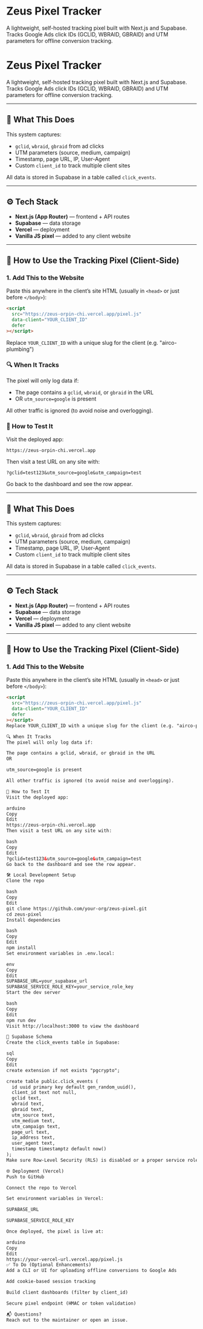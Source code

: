 # Zeus Pixel Tracker

A lightweight, self-hosted tracking pixel built with Next.js and Supabase.  
Tracks Google Ads click IDs (GCLID, WBRAID, GBRAID) and UTM parameters for offline conversion tracking.
# Zeus Pixel Tracker

A lightweight, self-hosted tracking pixel built with Next.js and Supabase.  
Tracks Google Ads click IDs (GCLID, WBRAID, GBRAID) and UTM parameters for offline conversion tracking.

---

## 🧠 What This Does

This system captures:

- `gclid`, `wbraid`, `gbraid` from ad clicks
- UTM parameters (source, medium, campaign)
- Timestamp, page URL, IP, User-Agent
- Custom `client_id` to track multiple client sites

All data is stored in Supabase in a table called `click_events`.

---

## ⚙️ Tech Stack

- **Next.js (App Router)** — frontend + API routes
- **Supabase** — data storage
- **Vercel** — deployment
- **Vanilla JS pixel** — added to any client website

---

## 🚀 How to Use the Tracking Pixel (Client-Side)

### 1. Add This to the Website

Paste this anywhere in the client’s site HTML (usually in `<head>` or just before `</body>`):

```html
<script
  src="https://zeus-orpin-chi.vercel.app/pixel.js"
  data-client="YOUR_CLIENT_ID"
  defer
></script>
```

Replace `YOUR_CLIENT_ID` with a unique slug for the client (e.g. "airco-plumbing")

### 🔍 When It Tracks

The pixel will only log data if:

- The page contains a `gclid`, `wbraid`, or `gbraid` in the URL
- OR `utm_source=google` is present

All other traffic is ignored (to avoid noise and overlogging).

### 🧪 How to Test It

Visit the deployed app:

```
https://zeus-orpin-chi.vercel.app
```

Then visit a test URL on any site with:

```
?gclid=test123&utm_source=google&utm_campaign=test
```

Go back to the dashboard and see the row appear.

---

## 🧠 What This Does

This system captures:

- `gclid`, `wbraid`, `gbraid` from ad clicks
- UTM parameters (source, medium, campaign)
- Timestamp, page URL, IP, User-Agent
- Custom `client_id` to track multiple client sites

All data is stored in Supabase in a table called `click_events`.

---

## ⚙️ Tech Stack

- **Next.js (App Router)** — frontend + API routes
- **Supabase** — data storage
- **Vercel** — deployment
- **Vanilla JS pixel** — added to any client website

---

## 🚀 How to Use the Tracking Pixel (Client-Side)

### 1. Add This to the Website

Paste this anywhere in the client’s site HTML (usually in `<head>` or just before `</body>`):

```html
<script
  src="https://zeus-orpin-chi.vercel.app/pixel.js"
  data-client="YOUR_CLIENT_ID"
  defer
></script>
Replace YOUR_CLIENT_ID with a unique slug for the client (e.g. "airco-plumbing")

🔍 When It Tracks
The pixel will only log data if:

The page contains a gclid, wbraid, or gbraid in the URL
OR

utm_source=google is present

All other traffic is ignored (to avoid noise and overlogging).

🧪 How to Test It
Visit the deployed app:

arduino
Copy
Edit
https://zeus-orpin-chi.vercel.app
Then visit a test URL on any site with:

bash
Copy
Edit
?gclid=test123&utm_source=google&utm_campaign=test
Go back to the dashboard and see the row appear.

🛠️ Local Development Setup
Clone the repo

bash
Copy
Edit
git clone https://github.com/your-org/zeus-pixel.git
cd zeus-pixel
Install dependencies

bash
Copy
Edit
npm install
Set environment variables in .env.local:

env
Copy
Edit
SUPABASE_URL=your_supabase_url
SUPABASE_SERVICE_ROLE_KEY=your_service_role_key
Start the dev server

bash
Copy
Edit
npm run dev
Visit http://localhost:3000 to view the dashboard

🧱 Supabase Schema
Create the click_events table in Supabase:

sql
Copy
Edit
create extension if not exists "pgcrypto";

create table public.click_events (
  id uuid primary key default gen_random_uuid(),
  client_id text not null,
  gclid text,
  wbraid text,
  gbraid text,
  utm_source text,
  utm_medium text,
  utm_campaign text,
  page_url text,
  ip_address text,
  user_agent text,
  timestamp timestamptz default now()
);
Make sure Row-Level Security (RLS) is disabled or a proper service role key is used in your API route.

🌐 Deployment (Vercel)
Push to GitHub

Connect the repo to Vercel

Set environment variables in Vercel:

SUPABASE_URL

SUPABASE_SERVICE_ROLE_KEY

Once deployed, the pixel is live at:

arduino
Copy
Edit
https://your-vercel-url.vercel.app/pixel.js
✅ To Do (Optional Enhancements)
Add a CLI or UI for uploading offline conversions to Google Ads

Add cookie-based session tracking

Build client dashboards (filter by client_id)

Secure pixel endpoint (HMAC or token validation)

📬 Questions?
Reach out to the maintainer or open an issue.